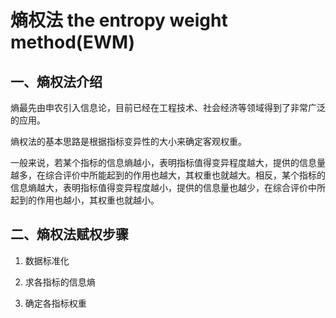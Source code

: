 # 熵权法  the entropy weight method(EWM)
## 一、熵权法介绍

熵最先由申农引入信息论，目前已经在工程技术、社会经济等领域得到了非常广泛的应用。

熵权法的基本思路是根据指标变异性的大小来确定客观权重。

一般来说，若某个指标的信息熵越小，表明指标值得变异程度越大，提供的信息量越多，在综合评价中所能起到的作用也越大，其权重也就越大。相反，某个指标的信息熵越大，表明指标值得变异程度越小，提供的信息量也越少，在综合评价中所起到的作用也越小，其权重也就越小。
      
## 二、熵权法赋权步骤

1. 数据标准化
 
2. 求各指标的信息熵

3. 确定各指标权重
